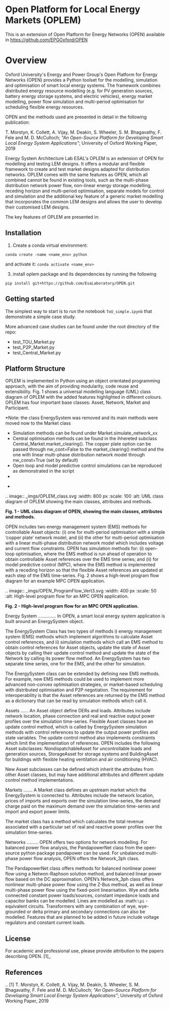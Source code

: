# Open Platform for Local Energy Markets (OPLEM)

This is an extension of Open Platform for Energy Networks (OPEN) available in https://github.com/EPGOxford/OPEN

Overview
=============

Oxford University's Energy and Power Group's Open Platform for Energy Networks (OPEN) provides a Python toolset for the modelling, simulation and optimisation of smart local energy systems.
The framework combines distributed energy resource modelling (e.g. for PV generation sources, battery energy storage systems, and electric vehicles), energy market modelling, power flow simulation and multi-period optimisation for scheduling flexible energy resources.

OPEN and the methods used are presented in detail in the following publication:

T. Morstyn, K. Collett, A. Vijay, M. Deakin, S. Wheeler, S. M. Bhagavathy, F. Fele and M. D. McCulloch; *"An Open-Source Platform for Developing Smart Local Energy System Applications”*; University of Oxford Working Paper, 2019

Energy System Architecture Lab ESAL's OPLEM is an extension of OPEN for modelling and testing LEM designs.  It offers a modular and flexible framework to create and test market designs adapted for distribution networks. 
OPLEM comes with the same features as OPEN, which all combined cannot be found in existing tools, such as the multi-phase distribution network power flow, non-linear energy storage modelling, receding horizon and multi-period optimisation, separate models for control and simulation and the additional key feature of a generic market modelling that incorporates the common LEM designs and allows the user to develop their customised LEM designs. 

The key features of OPLEM are presented in:


Installation
-------------
1. Create a conda virtual environment:
```
conda create -name <name_env> python
```
and activate it: `conda activate <name_env>`

3. install oplem package and its dependencies by running the following 

```
pip install git+https://github.com/EsaLaboratory/OPEN.git
```

Getting started
----------------

The simplest way to start is to run the notebook `ToU_simple.ipynb` that demonstrate a simple case study.

More advanced case studies can be found under the root directory of the repo:
- test_TOU_Market.py
- test_P2P_Market.py
- test_Central_Market.py

Platform Structure
--------------------

OPLEM is implemented in Python using an object orientated programming approach, with the aim of providing modularity, code reuse and extensibility.
Fig. 1 shows a universal modelling language (UML) class diagram of OPLEM with the added features highlighted in different colours. OPLEM has four important base classes: Asset, Network, Market and Participant.

*Note: the class EnergySystem was removed and its main methods were moved now to the Market class
- Simulation methods can be found under Market.simulate_network_xx
- Central optimisation methods can be found in the ihhereted subclass Central_Market.market_clearing(). The copper plate option can be passed through nw_cont=False to the market_clearing() method and the one with linear multi-phase distribution network model through nw_const=True (set by default)
- Open loop and model predictive control simulations can be reproduced as demonstrated in the script 
-
*

.. image:: _imgs/OPLEM_class.svg
  :width: 800 px
  :scale: 100
  :alt: UML class diagram of OPLEM showing the main classes, attributes and methods.

**Fig. 1 - UML class diagram of OPEN, showing the main classes, attributes and methods.**

OPEN includes two energy management system (EMS) methods for controllable Asset objects:
(i) one for multi-period optimisation with a simple ‘copper plate’ network model, and
(ii) the other for multi-period optimisation with a linear multi-phase distribution network model which includes voltage and current flow constraints.
OPEN has simulation methods for:
(i) open-loop optimisation, where the EMS method is run ahead of operation to obtain controllable Asset references over the EMS time series; and
(ii) for model predictive control (MPC), where the EMS method is implemented with a receding horizon so that the flexible Asset references are updated at each step of the EMS time-series.
Fig. 2 shows a high-level program flow diagram for an example MPC OPEN application.

.. image:: _imgs/OPEN_ProgramFlow_Vert3.svg
  :width: 400 px
  :scale: 50
  :alt: High-level program flow for an MPC OPEN application.

**Fig. 2 - High-level program flow for an MPC OPEN application.**

Energy System
..............
In OPEN, a smart local energy system application is built around an EnergySystem object.

The EnergySystem Class has two types of methods
i) energy management system (EMS) methods which implement algorithms to
calculate Asset control references, and
ii) simulation methods which call an EMS method to obtain control
references for Asset objects, update the state of Asset objects by calling
their update control method and update the state of the Network by calling
its power flow method.
An EnergySystem has two separate time series, one for the EMS, and the
other for simulation.

The EnergySystem class can be extended by defining new EMS methods.
For example, new EMS methods could be used to implement more advanced non-convex optimisation strategies, or market-based scheduling with distributed optimisation and P2P negotiation.
The requirement for interoperability is that the Asset references are returned by the EMS method as a dictionary that can be read by simulation methods which call it.


Assets
......
An Asset object define DERs and loads.
Attributes include network location, phase connection and real and reactive
output power profiles over the simulation time-series.
Flexible Asset classes have an update control method, which is called by
EnergySystem simulation methods with control references to update the output
power profiles and state variables. The update control method also implements
constraints which limit the implementation of references.
OPEN includes the following Asset subclasses: NondispatchableAsset for
uncontrollable loads and generation sources, StorageAsset for storage systems
and BuildingAsset for buildings with flexible heating ventilation and air conditioning (HVAC).

New Asset subclasses can be defined which inherit the attributes from other Asset classes, but may have additional attributes and different update control method implementations.


Markets
.......
A Market class defines an upstream market which the EnergySystem is connected
to. Attributes include the network location, prices of imports and exports
over the simulation time-series, the demand charge paid on the maximum demand
over the simulation time-series and import and export power limits.

The market class has a method which calculates the total revenue associated
with a particular set of real and reactive power profiles over the simulation
time-series.


Networks
.........
OPEN offers two options for network modelling. For balanced power flow
analysis, the PandapowerNet class from the open-source python package
pandapower can be used. For unbalanced multi-phase power flow analysis,
OPEN offers the Network_3ph class.

The PandapowerNet class offers methods for balanced nonlinear power flow using a Netwon-Raphson solution method, and balanced linear power flow based on the DC approximation.
OPEN’s Network_3ph class offers nonlinear multi-phase power flow using the Z-Bus method, as well as linear multi-phase power flow using the fixed-point linearisation.
Wye and delta connected constant power loads/sources, constant impedance loads and capacitor banks can be modelled.
Lines are modelled as
:math:`\pi`
-equivalent circuits.
Transformers with any combination of wye, wye-grounded or delta primary and secondary connections can also be modelled. Features that are planned to be added in future include voltage regulators and constant current loads.


License
--------

For academic and professional use, please provide attribution to the papers describing OPEN. [1]_

References
------------
.. [1] T. Morstyn, K. Collett, A. Vijay, M. Deakin, S. Wheeler, S. M. Bhagavathy, F. Fele and M. D. McCulloch; *"An Open-Source Platform for Developing Smart Local Energy System Applications”*; University of Oxford Working Paper, 2019


